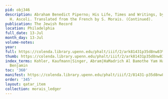 ```yaml
---
pid: obj346
description: Abraham Benedict Piperno; His Life, Times and Writings, by Raphael E.
  H. Ascoli. Translated from the French by S. Morais. (Continued).
publication: The Jewish Record
location: Philadelphia
full_date: 13-Jul
month_day: 13-Jul
volume-notes:
year:
full: https://colenda.library.upenn.edu/phalt/iiif/2/ark81431p35d8nw83%2FSHA256E-s7574065--b4b6bb6fb863daed169b8387cac2fb1dbd2c11e047bb525d64961507e820b9b4.jpeg/full/3500,/0/default.jpg
thumb: https://colenda.library.upenn.edu/phalt/iiif/2/ark81431p35d8nw83%2FSHA256E-s7574065--b4b6bb6fb863daed169b8387cac2fb1dbd2c11e047bb525d64961507e820b9b4.jpeg/full/!200,200/0/default.jpg
index_terms: Kohler, Kaufmann|Singer, Abram|HaMadrich Al Bamothe Yam Ha-Talmud|Szold,
  Benjamin
toc: '360'
manifest: https://colenda.library.upenn.edu/phalt/iiif/2/81431-p35d8nw83/manifest
order: '345'
layout: qatar_item
collection: morais_ledger
---
```

